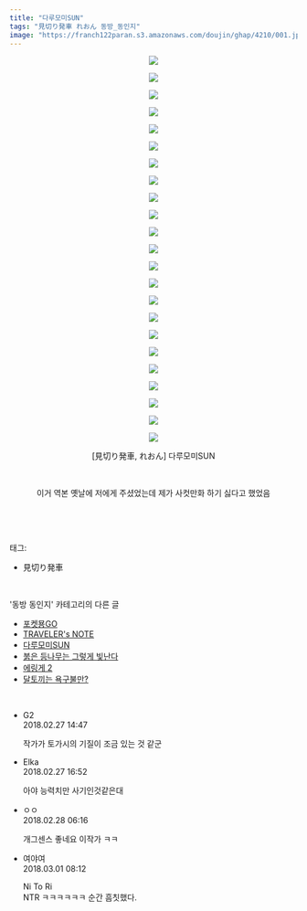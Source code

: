```yaml
---
title: "다루모미SUN"
tags: "見切り発車 れおん 동방_동인지"
image: "https://franch122paran.s3.amazonaws.com/doujin/ghap/4210/001.jpg"
---
```

<div class="article">
<p style="text-align: center; clear: none; float: none;"><img src="{{ site.imgserver7 }}/ghap/4210/001.jpg"/></p>
<p style="text-align: center; clear: none; float: none;"><img src="{{ site.imgserver7 }}/ghap/4210/002.jpg"/></p>
<p style="text-align: center; clear: none; float: none;"><img src="{{ site.imgserver7 }}/ghap/4210/003.jpg"/></p>
<p style="text-align: center; clear: none; float: none;"><img src="{{ site.imgserver7 }}/ghap/4210/004.jpg"/></p>
<p style="text-align: center; clear: none; float: none;"><img src="{{ site.imgserver7 }}/ghap/4210/005.jpg"/></p>
<p style="text-align: center; clear: none; float: none;"><img src="{{ site.imgserver7 }}/ghap/4210/006.jpg"/></p>
<p style="text-align: center; clear: none; float: none;"><img src="{{ site.imgserver7 }}/ghap/4210/007.jpg"/></p>
<p style="text-align: center; clear: none; float: none;"><img src="{{ site.imgserver7 }}/ghap/4210/008.jpg"/></p>
<p style="text-align: center; clear: none; float: none;"><img src="{{ site.imgserver7 }}/ghap/4210/009.jpg"/></p>
<p style="text-align: center; clear: none; float: none;"><img src="{{ site.imgserver7 }}/ghap/4210/010.jpg"/></p>
<p style="text-align: center; clear: none; float: none;"><img src="{{ site.imgserver7 }}/ghap/4210/011.jpg"/></p>
<p style="text-align: center; clear: none; float: none;"><img src="{{ site.imgserver7 }}/ghap/4210/012.jpg"/></p>
<p style="text-align: center; clear: none; float: none;"><img src="{{ site.imgserver7 }}/ghap/4210/013.jpg"/></p>
<p style="text-align: center; clear: none; float: none;"><img src="{{ site.imgserver7 }}/ghap/4210/014.jpg"/></p>
<p style="text-align: center; clear: none; float: none;"><img src="{{ site.imgserver7 }}/ghap/4210/015.jpg"/></p>
<p style="text-align: center; clear: none; float: none;"><img src="{{ site.imgserver7 }}/ghap/4210/016.jpg"/></p>
<p style="text-align: center; clear: none; float: none;"><img src="{{ site.imgserver7 }}/ghap/4210/017.jpg"/></p>
<p style="text-align: center; clear: none; float: none;"><img src="{{ site.imgserver7 }}/ghap/4210/018.jpg"/></p>
<p style="text-align: center; clear: none; float: none;"><img src="{{ site.imgserver7 }}/ghap/4210/019.jpg"/></p>
<p style="text-align: center; clear: none; float: none;"><img src="{{ site.imgserver7 }}/ghap/4210/020.jpg"/></p>
<p style="text-align: center; clear: none; float: none;"><img src="{{ site.imgserver7 }}/ghap/4210/021.jpg"/></p>
<p style="text-align: center; clear: none; float: none;"><img src="{{ site.imgserver7 }}/ghap/4210/022.jpg"/></p>
<p style="text-align: center; clear: none; float: none;"><img src="{{ site.imgserver7 }}/ghap/4210/023.jpg"/></p>
<p style="text-align: center; clear: none; float: none;">[見切り発車, れおん] 다루모미SUN</p>
<p style="text-align: center; clear: none; float: none;"><br/></p>
<p style="text-align: center; clear: none; float: none;">이거 역본 옛날에 저에게 주셨었는데 제가 사컷만화 하기 싫다고 했었음</p>
<p><br/></p>
</div><br/>
<div class="tagTrail">
<p>태그: </p>
<ul>
<li>見切り発車</li>
</ul>
</div><br/>
<div class="another">
<p>'동방 동인지' 카테고리의 다른 글</p>
<ul>
<li><a href="/ghap_4221">포켓묭GO</a></li>
<li><a href="/ghap_4220">TRAVELER's NOTE</a></li>
<li><a href="/ghap_4210">다루모미SUN</a></li>
<li><a href="/ghap_4209">붉은 등나무는 그렇게 빛난다</a></li>
<li><a href="/ghap_4202">에링게 2</a></li>
<li><a href="/ghap_4199">달토끼는 욕구불만?</a></li>
</ul>
</div><br/>
<div class="cb_module cb_fluid">
<div class="cb_wrt cb_profile">
<div class="comment">
<ul>
<li class="cb_thumb_off" id="comment15208048">
<div class="cb_comment_area">
<div class="cb_info_area">
<div class="cb_section">
<span class="cb_nick_name">G2</span>
</div>
<div class="cb_section">
<span class="cb_date">2018.02.27 14:47 </span>
</div>
</div>
<div class="cb_dsc_comment">
<p class="cb_dsc">
											작가가 토가시의 기질이 조금 있는 것 같군
										</p>
</div>
</div></li>
<li class="cb_thumb_off" id="comment15208129">
<div class="cb_comment_area">
<div class="cb_info_area">
<div class="cb_section">
<span class="cb_nick_name">Elka</span>
</div>
<div class="cb_section">
<span class="cb_date">2018.02.27 16:52 </span>
</div>
</div>
<div class="cb_dsc_comment">
<p class="cb_dsc">
											아야 능력치만 사기인것같은대
										</p>
</div>
</div></li>
<li class="cb_thumb_off" id="comment15208619">
<div class="cb_comment_area">
<div class="cb_info_area">
<div class="cb_section">
<span class="cb_nick_name">ㅇㅇ</span>
</div>
<div class="cb_section">
<span class="cb_date">2018.02.28 06:16 </span>
</div>
</div>
<div class="cb_dsc_comment">
<p class="cb_dsc">
											개그센스 좋네요 이작가 ㅋㅋ
										</p>
</div>
</div></li>
<li class="cb_thumb_off" id="comment15209628">
<div class="cb_comment_area">
<div class="cb_info_area">
<div class="cb_section">
<span class="cb_nick_name">여야여</span>
</div>
<div class="cb_section">
<span class="cb_date">2018.03.01 08:12 </span>
</div>
</div>
<div class="cb_dsc_comment">
<p class="cb_dsc">
											Ni To Ri<br/>
NTR ㅋㅋㅋㅋㅋㅋ 순간 흠칫했다.
										</p>
</div>
</div></li>
</ul>
</div>
</div><!-- commentList close -->
</div><br/>
